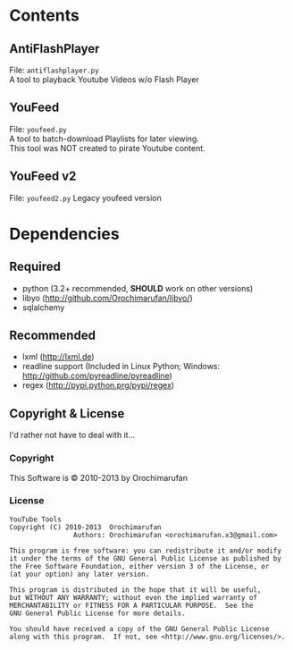 Contents
========

AntiFlashPlayer
---------------
File: `antiflashplayer.py`  
A tool to playback Youtube Videos w/o Flash Player

YouFeed
-------
File: `youfeed.py`  
A tool to batch-download Playlists for later viewing.  
This tool was NOT created to pirate Youtube content.

YouFeed v2
----------
File: `youfeed2.py`
Legacy youfeed version

Dependencies
============

Required
--------
* python (3.2+ recommended, **SHOULD** work on other versions)
* libyo (http://github.com/Orochimarufan/libyo/)
* sqlalchemy

Recommended
-----------
* lxml (http://lxml.de)
* readline support (Included in Linux Python; Windows: http://github.com/pyreadline/pyreadline)
* regex (http://pypi.python.prg/pypi/regex)

Copyright & License
-------------------
I'd rather not have to deal with it...

### Copyright
This Software is &copy; 2010-2013 by Orochimarufan  

### License
    YouTube Tools
    Copyright (C) 2010-2013  Orochimarufan
                    Authors: Orochimarufan <orochimarufan.x3@gmail.com>
    
    This program is free software: you can redistribute it and/or modify
    it under the terms of the GNU General Public License as published by
    the Free Software Foundation, either version 3 of the License, or
    (at your option) any later version.
    
    This program is distributed in the hope that it will be useful,
    but WITHOUT ANY WARRANTY; without even the implied warranty of
    MERCHANTABILITY or FITNESS FOR A PARTICULAR PURPOSE.  See the
    GNU General Public License for more details.
    
    You should have received a copy of the GNU General Public License
    along with this program.  If not, see <http://www.gnu.org/licenses/>.

